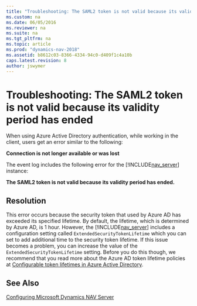 ```yaml
---
title: "Troubleshooting: The SAML2 token is not valid because its validity period has ended."
ms.custom: na
ms.date: 06/05/2016
ms.reviewer: na
ms.suite: na
ms.tgt_pltfrm: na
ms.topic: article
ms.prod: "dynamics-nav-2018"
ms.assetid: b8612c03-8366-4334-94c0-d409f1c4a10b
caps.latest.revision: 8
author: jswymer
---
```

# Troubleshooting: The SAML2 token is not valid because its validity period has ended

When using Azure Active Directory authentication, while working in the client, users get an error similar to the following: 

**Connection is not longer available or was lost**

The event log includes the following error for the [!INCLUDE[nav_server](includes/nav_server_md.md)] instance:

**The SAML2 token is not valid because its validity period has ended.** 

## Resolution  

This error occurs because the security token that used by Azure AD has exceeded its specified lifetime. By default, the lifetime, which is determined by Azure AD, is 1 hour. However, the [!INCLUDE[nav_server](includes/nav_server_md.md)] includes a configuration setting called `ExtendedSecurityTokenLifetime` which you can set to add additional time to the security token lifetime. If this issue becomes a problem, you can increase the value of the  `ExtendedSecurityTokenLifetime` setting. Before you do this though, we recommend that you read more about the Azure AD token lifetime policies at [Configurable token lifetimes in Azure Active Directory](https://docs.microsoft.com/en-us/azure/active-directory/develop/active-directory-configurable-token-lifetimes).


## See Also  
 [Configuring Microsoft Dynamics NAV Server](Configuring-Microsoft-Dynamics-NAV-Server.md)